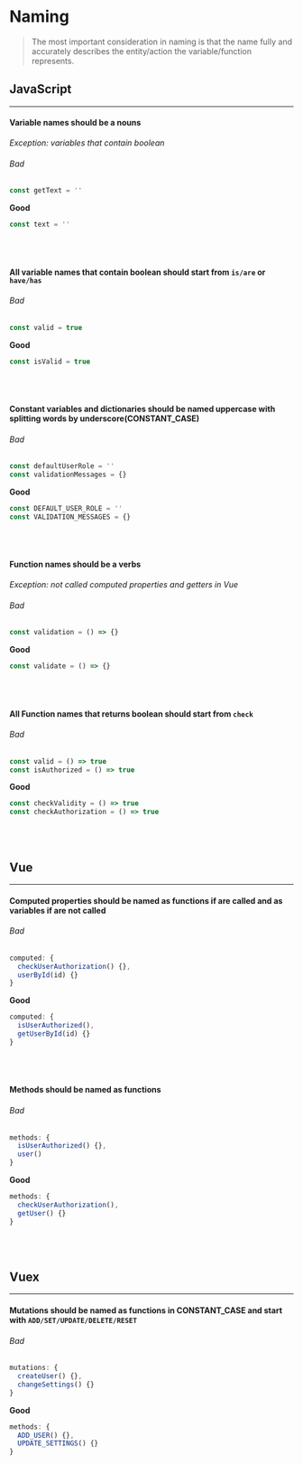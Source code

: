 # Naming

> The most important consideration in naming is that the name fully and accurately describes the entity/action the variable/function represents.

## JavaScript
---

#### Variable names should be a nouns

_Exception: variables that contain boolean_

###### Bad

```javascript
const getText = ''
```

**Good**

```javascript
const text = ''
```
<br><br>

#### All variable names that contain boolean should start from `is/are` or `have/has`

###### Bad

```javascript
const valid = true
```

**Good**

```javascript
const isValid = true
```
<br><br>

#### Constant variables and dictionaries should be named uppercase with splitting words by underscore(CONSTANT_CASE)

###### Bad

```javascript
const defaultUserRole = ''
const validationMessages = {}

```

**Good**

```javascript
const DEFAULT_USER_ROLE = ''
const VALIDATION_MESSAGES = {}
```
<br><br>

#### Function names should be a verbs

_Exception: not called computed properties and getters in Vue_

###### Bad

```javascript
const validation = () => {}
```

**Good**

```javascript
const validate = () => {}
```
<br><br>

#### All Function names that returns boolean should start from `check`

###### Bad

```javascript
const valid = () => true
const isAuthorized = () => true
```

**Good**

```javascript
const checkValidity = () => true
const checkAuthorization = () => true
```
<br><br>

## Vue
---

#### Computed properties should be named as functions if are called and as variables if are not called

###### Bad

```javascript
computed: {
  checkUserAuthorization() {},
  userById(id) {}
}
```

**Good**

```javascript
computed: {
  isUserAuthorized(),
  getUserById(id) {}
}
```
<br><br>

#### Methods should be named as functions

###### Bad

```javascript
methods: {
  isUserAuthorized() {},
  user()
}
```

**Good**

```javascript
methods: {
  checkUserAuthorization(),
  getUser() {}
}
```
<br><br>

## Vuex
---

#### Mutations should be named as functions in CONSTANT_CASE and start with `ADD/SET/UPDATE/DELETE/RESET`

###### Bad

```javascript
mutations: {
  createUser() {},
  changeSettings() {}
}
```

**Good**

```javascript
methods: {
  ADD_USER() {},
  UPDATE_SETTINGS() {}
}
```
<br><br>
